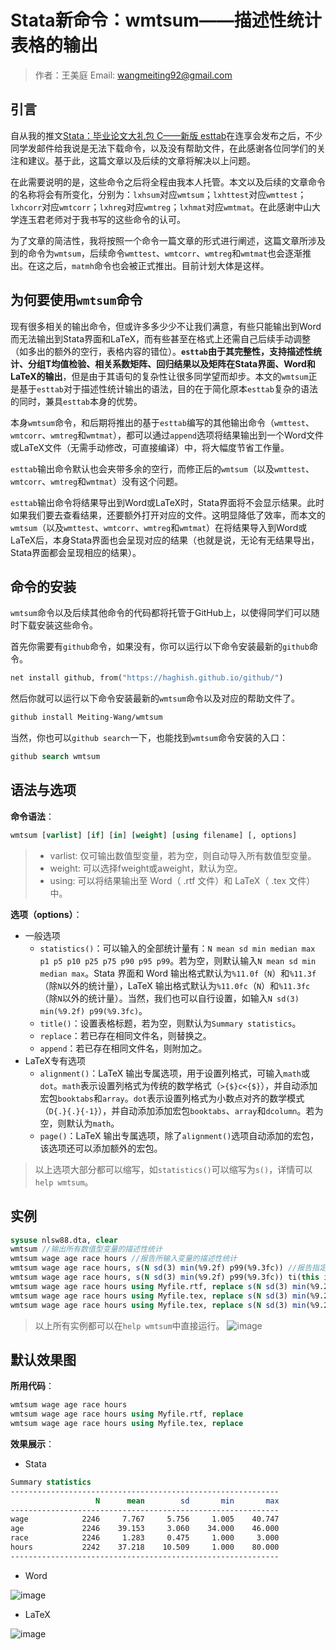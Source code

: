 # Stata新命令：wmtsum——描述性统计表格的输出

> 作者：王美庭
> Email: wangmeiting92@gmail.com


## 引言

自从我的推文[Stata：毕业论文大礼包 C——新版 esttab](https://mp.weixin.qq.com/s/wX4_v6HjAoh6l42W4Yn3tA)在连享会发布之后，不少同学发邮件给我说是无法下载命令，以及没有帮助文件，在此感谢各位同学们的关注和建议。基于此，这篇文章以及后续的文章将解决以上问题。

在此需要说明的是，这些命令之后将全程由我本人托管。本文以及后续的文章命令的名称将会有所变化，分别为：`lxhsum`对应`wmtsum`；`lxhttest`对应`wmttest`；`lxhcorr`对应`wmtcorr`；`lxhreg`对应`wmtreg`；`lxhmat`对应`wmtmat`。在此感谢中山大学连玉君老师对于我书写的这些命令的认可。

为了文章的简洁性，我将按照一个命令一篇文章的形式进行阐述，这篇文章所涉及到的命令为`wmtsum`，后续命令`wmttest`、`wmtcorr`、`wmtreg`和`wmtmat`也会逐渐推出。在这之后，`matmh`命令也会被正式推出。目前计划大体是这样。


## 为何要使用`wmtsum`命令

现有很多相关的输出命令，但或许多多少少不让我们满意，有些只能输出到Word而无法输出到Stata界面和LaTeX，而有些甚至在格式上还需自己后续手动调整（如多出的额外的空行，表格内容的错位）。**`esttab`由于其完整性，支持描述性统计、分组T均值检验、相关系数矩阵、回归结果以及矩阵在Stata界面、Word和LaTeX的输出**，但是由于其语句的复杂性让很多同学望而却步。本文的`wmtsum`正是基于`esttab`对于描述性统计输出的语法，目的在于简化原本`esttab`复杂的语法的同时，兼具`esttab`本身的优势。

本身`wmtsum`命令，和后期将推出的基于`esttab`编写的其他输出命令（`wmttest`、`wmtcorr`、`wmtreg`和`wmtmat`），都可以通过`append`选项将结果输出到一个Word文件或LaTeX文件（无需手动修改，可直接编译）中，将大幅度节省工作量。

`esttab`输出命令默认也会夹带多余的空行，而修正后的`wmtsum`（以及`wmttest`、`wmtcorr`、`wmtreg`和`wmtmat`）没有这个问题。

`esttab`输出命令将结果导出到Word或LaTeX时，Stata界面将不会显示结果。此时如果我们要去查看结果，还要额外打开对应的文件。这明显降低了效率，而本文的`wmtsum`（以及`wmttest`、`wmtcorr`、`wmtreg`和`wmtmat`）在将结果导入到Word或LaTeX后，本身Stata界面也会呈现对应的结果（也就是说，无论有无结果导出，Stata界面都会呈现相应的结果）。


## 命令的安装

`wmtsum`命令以及后续其他命令的代码都将托管于GitHub上，以使得同学们可以随时下载安装这些命令。

首先你需要有`github`命令，如果没有，你可以运行以下命令安装最新的`github`命令。
```stata
net install github, from("https://haghish.github.io/github/")
```

然后你就可以运行以下命令安装最新的`wmtsum`命令以及对应的帮助文件了。
```stata
github install Meiting-Wang/wmtsum
```

当然，你也可以`github search`一下，也能找到`wmtsum`命令安装的入口：
```stata
github search wmtsum
```


## 语法与选项

**命令语法**：
```stata
wmtsum [varlist] [if] [in] [weight] [using filename] [, options]
```

> - varlist: 仅可输出数值型变量，若为空，则自动导入所有数值型变量。
> - weight: 可以选择fweight或aweight，默认为空。
> - using: 可以将结果输出至 Word（ .rtf 文件）和 LaTeX（ .tex 文件）中。

**选项（options）**：
- 一般选项
	- `statistics()`：可以输入的全部统计量有：`N mean sd min median max p1 p5 p10 p25 p75 p90 p95 p99`。若为空，则默认输入`N mean sd min median max`。Stata 界面和 Word 输出格式默认为`%11.0f`（`N`）和`%11.3f`（除`N`以外的统计量），LaTeX 输出格式默认为`%11.0fc`（`N`）和`%11.3fc`（除`N`以外的统计量）。当然，我们也可以自行设置，如输入`N sd(3) min(%9.2f) p99(%9.3fc)`。
	- `title()`：设置表格标题，若为空，则默认为`Summary statistics`。
	- `replace`：若已存在相同文件名，则替换之。
	- `append`：若已存在相同文件名，则附加之。
- LaTeX专有选项
	- `alignment()`：LaTeX 输出专属选项，用于设置列格式，可输入`math`或`dot`。`math`表示设置列格式为传统的数学格式（`>{$}c<{$}`），并自动添加宏包`booktabs`和`array`。`dot`表示设置列格式为小数点对齐的数学模式（`D{.}{.}{-1}`），并自动添加添加宏包`booktabs`、`array`和`dcolumn`。若为空，则默认为`math`。
	- `page()`：LaTeX 输出专属选项，除了`alignment()`选项自动添加的宏包，该选项还可以添加额外的宏包。

> 以上选项大部分都可以缩写，如`statistics()`可以缩写为`s()`，详情可以`help wmtsum`。


## 实例

```stata
sysuse nlsw88.dta, clear
wmtsum //输出所有数值型变量的描述性统计
wmtsum wage age race hours //报告所输入变量的描述性统计
wmtsum wage age race hours, s(N sd(3) min(%9.2f) p99(%9.3fc)) //报告指定统计量和指定数值格式的描述性统计
wmtsum wage age race hours, s(N sd(3) min(%9.2f) p99(%9.3fc)) ti(this is a title) //为表格添加自定义标题
wmtsum wage age race hours using Myfile.rtf, replace s(N sd(3) min(%9.2f) p99(%9.3fc)) ti(this is a title) //将结果导入到Word文件中
wmtsum wage age race hours using Myfile.tex, replace s(N sd(3) min(%9.2f) p99(%9.3fc)) ti(this is a title) //将结果导入到LaTeX中
wmtsum wage age race hours using Myfile.tex, replace s(N sd(3) min(%9.2f) p99(%9.3fc)) ti(this is a title) a(dot) //将结果导入到LaTeX中，并将LaTeX表格的列格式调为dot
```

> 以上所有实例都可以在`help wmtsum`中直接运行。
> ![image](https://user-images.githubusercontent.com/42256486/80948546-ea5aaf80-8e24-11ea-840f-4f14f9c74b42.png)


## 默认效果图

**所用代码**：
```stata
wmtsum wage age race hours
wmtsum wage age race hours using Myfile.rtf, replace
wmtsum wage age race hours using Myfile.tex, replace
```

**效果展示**：
- Stata
```stata
Summary statistics
------------------------------------------------------------
                   N      mean        sd       min       max
------------------------------------------------------------
wage            2246     7.767     5.756     1.005    40.747
age             2246    39.153     3.060    34.000    46.000
race            2246     1.283     0.475     1.000     3.000
hours           2242    37.218    10.509     1.000    80.000
------------------------------------------------------------
```

- Word

![image](https://user-images.githubusercontent.com/42256486/80947075-fb55f180-8e21-11ea-9f7b-a71d45ee5509.png)

- LaTeX

![image](https://user-images.githubusercontent.com/42256486/80947947-c2b71780-8e23-11ea-920a-975314d55a82.png)
